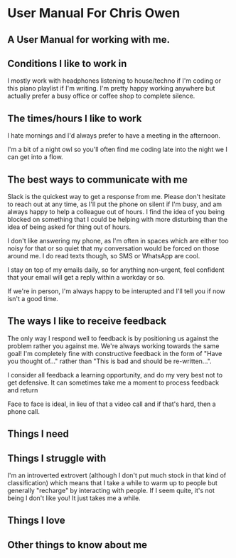 # User Manual For Chris Owen
## A User Manual for working with me.

## Conditions I like to work in
I mostly work with headphones listening to house/techno if I'm coding or this piano playlist if I'm writing. I'm pretty happy working anywhere but actually prefer a busy office or coffee shop to complete silence. 

## The times/hours I like to work
I hate mornings and I'd always prefer to have a meeting in the afternoon. 

I'm a bit of a night owl so you'll often find me coding late into the night we I can get into a flow. 

## The best ways to communicate with me
Slack is the quickest way to get a response from me. Please don't hesitate to reach out at any time, as I'll put the phone on silent if I'm busy, and am always happy to help a colleague out of hours. I find the idea of you being blocked on something that I could be helping with more disturbing than the idea of being asked for thing out of hours.

I don't like answering my phone, as I'm often in spaces which are either too noisy for that or so quiet that my conversation would be forced on those around me. I do read texts though, so SMS or WhatsApp are cool.

I stay on top of my emails daily, so for anything non-urgent, feel confident that your email will get a reply within a workday or so.

If we're in person, I'm always happy to be interupted and I'll tell you if now isn't a good time. 

## The ways I like to receive feedback
The only way I respond well to feedback is by positioning us against the problem rather you against me. We're always working towards the same goal! I'm completely fine with constructive feedback in the form of "Have you thought of..." rather than "This is bad and should be re-written...".

I consider all feedback a learning opportunity, and do my very best not to get defensive. It can sometimes take me a moment to process feedback and return 

Face to face is ideal, in lieu of that a video call and if that's hard, then a phone call.

## Things I need
<!--I'm something of an optimist-->

<!--Clarity and over communication. I have a hard time following through on tasks when I don't understand why we're doing them, and so I crave involvement in as many conversations as possible and as much background information as possible before delving into a task.-->

<!--This is predominantly because I like to know that I'm solving the right problem, rather than a perceived one or a symptom.-->

## Things I struggle with
I'm an introverted extrovert (although I don't put much stock in that kind of classification) which means that I take a while to warm up to people but generally "recharge" by interacting with people. If I seem quite, it's not being I don't like you! It just takes me a while. 

<!--If I don't understand the wider purpose behind why we are doing something, I find it hard to engage with it.-->

<!--I dislike Gatekeeping, and will always prefer to incur some discomfort by letting it through the gate, whenever it is something that can be addressed at a later point. This is true for hiring (They seem like a positive fit but lack something that we need? Lets bring them in and empower them to fill the gaps) and is equally true for the ways in which we work (How often have you heard the phrase "That's how we've always done it"? Lets try new ideas and iterate on them instead of just saying "No!").-->

## Things I love
<!--I love collaborating on things, be it brain storming sessions, pair programming or random conversations about things.-->

<!--I like hearing about other people's challenges, it helps me get comfortable with my own, and gives me opportunities to share my own experience and ideas.-->

<!--I love teaching, mentor individuals outside of the workplace, and am always open to taking on new mentees (time permitted).-->

## Other things to know about me
<!--I bring my whole self to work, always, and am extremely uncomfortable when I can't do so.-->

